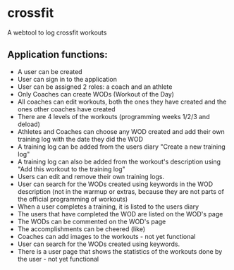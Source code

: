 # crossfit
A webtool to log crossfit workouts

## Application functions:
* A user can be created
* User can sign in to the application
* User can be assigned 2 roles: a coach and an athlete
* Only Coaches can create WODs (Workout of the Day)
* All coaches can edit workouts, both the ones they have created and the ones other coaches have created
* There are 4 levels of the workouts (programming weeks 1/2/3 and deload) 
* Athletes and Coaches can choose any WOD created and add their own training log with the date they did the WOD
* A training log can be added from the users diary "Create a new training log"
* A training log can also be added from the workout's description using "Add this workout to the training log"
* Users can edit and remove their own training logs.
* User can search for the WODs created using keywords in the WOD description (not in the warmup or extras, because they are not parts of the official programming of workouts)
* When a user completes a training, it is listed to the users diary
* The users that have completed the WOD are listed on the WOD's page
* The WODs can be commented on the WOD's page
* The accomplishments can be cheered (like)
* Coaches can add images to the workouts - not yet functional
* User can search for the WODs created using keywords.
* There is a user page that shows the statistics of the workouts done by the user - not yet functional
